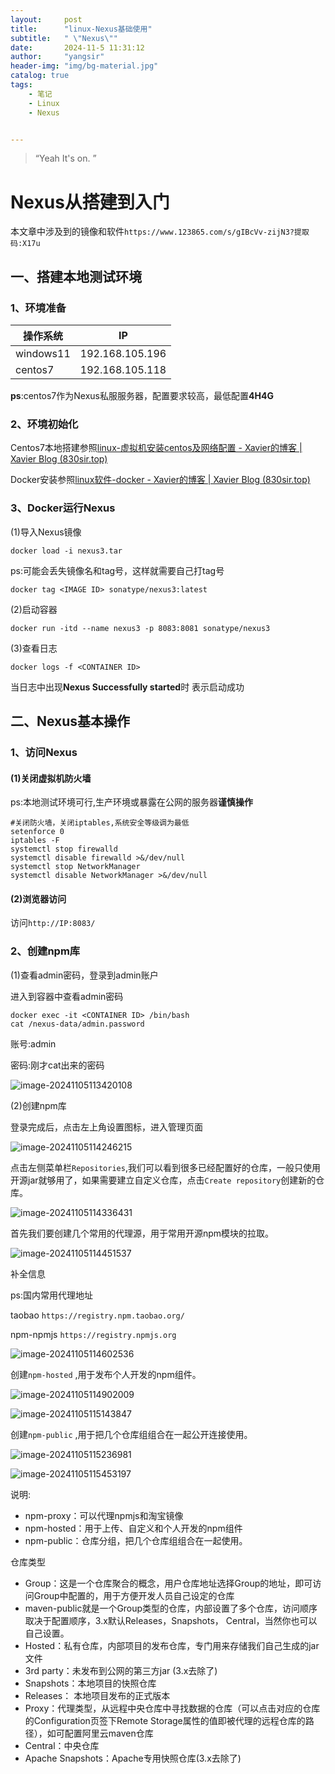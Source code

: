 ```yaml
---
layout:     post
title:      "linux-Nexus基础使用"
subtitle:   " \"Nexus\""
date:       2024-11-5 11:31:12
author:     "yangsir"
header-img: "img/bg-material.jpg"
catalog: true
tags:
    - 笔记
    - Linux
    - Nexus


---
```


> “Yeah It's on. ”


<p id = "build"></p>

# Nexus从搭建到入门

本文章中涉及到的镜像和软件`https://www.123865.com/s/gIBcVv-zijN3?提取码:X17u`

## 一、搭建本地测试环境

### 1、环境准备

| 操作系统  | IP              |
| --------- | --------------- |
| windows11 | 192.168.105.196 |
| centos7   | 192.168.105.118 |

**ps**:centos7作为Nexus私服服务器，配置要求较高，最低配置**4H4G**



### 2、环境初始化

Centos7本地搭建参照[linux-虚拟机安装centos及网络配置 - Xavier的博客 | Xavier Blog (830sir.top)](https://blogs.830sir.top/2023/12/09/虚拟机安装centos及网络配置/)

Docker安装参照[linux软件-docker - Xavier的博客 | Xavier Blog (830sir.top)](https://blogs.830sir.top/2024/02/17/linux软件-docker/)



### 3、Docker运行Nexus

(1)导入Nexus镜像

```
docker load -i nexus3.tar
```

ps:可能会丢失镜像名和tag号，这样就需要自己打tag号

```
docker tag <IMAGE ID> sonatype/nexus3:latest
```

(2)启动容器

```
docker run -itd --name nexus3 -p 8083:8081 sonatype/nexus3
```

(3)查看日志

```
docker logs -f <CONTAINER ID>
```

当日志中出现**Nexus Successfully started**时 表示启动成功

## 二、Nexus基本操作

### 1、访问Nexus

#### (1)关闭虚拟机防火墙

ps:本地测试环境可行,生产环境或暴露在公网的服务器**谨慎操作**

```shell
#关闭防火墙，关闭iptables,系统安全等级调为最低
setenforce 0
iptables -F
systemctl stop firewalld
systemctl disable firewalld >&/dev/null
systemctl stop NetworkManager
systemctl disable NetworkManager >&/dev/null
```

#### (2)浏览器访问

访问`http://IP:8083/`

### 2、创建npm库

(1)查看admin密码，登录到admin账户

进入到容器中查看admin密码

```shell
docker exec -it <CONTAINER ID> /bin/bash
cat /nexus-data/admin.password
```

账号:admin

密码:刚才cat出来的密码

![image-20241105113420108](\img\linux\image-20241105113420108.png)



(2)创建npm库

登录完成后，点击左上角设置图标，进入管理页面

![image-20241105114246215](\img\linux\image-20241105114246215.png)

点击左侧菜单栏`Repositories`,我们可以看到很多已经配置好的仓库，一般只使用开源jar就够用了，如果需要建立自定义仓库，点击`Create repository`创建新的仓库。

![image-20241105114336431](\img\linux\image-20241105114336431.png)

首先我们要创建几个常用的代理源，用于常用开源npm模块的拉取。

![image-20241105114451537](\img\linux\image-20241105114451537.png)



补全信息

ps:国内常用代理地址

taobao `https://registry.npm.taobao.org/`

npm-npmjs `https://registry.npmjs.org`

![image-20241105114602536](\img\linux\image-20241105114602536.png)

创建`npm-hosted` ,用于发布个人开发的npm组件。

![image-20241105114902009](\img\linux\image-20241105114902009.png)

![image-20241105115143847](\img\linux\image-20241105115143847.png)

创建`npm-public` ,用于把几个仓库组组合在一起公开连接使用。

![image-20241105115236981](\img\linux\image-20241105115236981.png)

![image-20241105115453197](\img\linux\image-20241105115453197.png)

说明:

- npm-proxy：可以代理npmjs和淘宝镜像
- npm-hosted：用于上传、自定义和个人开发的npm组件
- npm-public：仓库分组，把几个仓库组组合在一起使用。

仓库类型

- Group：这是一个仓库聚合的概念，用户仓库地址选择Group的地址，即可访问Group中配置的，用于方便开发人员自己设定的仓库
- maven-public就是一个Group类型的仓库，内部设置了多个仓库，访问顺序取决于配置顺序，3.x默认Releases，Snapshots， Central，当然你也可以自己设置。
- Hosted：私有仓库，内部项目的发布仓库，专门用来存储我们自己生成的jar文件
- 3rd party：未发布到公网的第三方jar (3.x去除了)
- Snapshots：本地项目的快照仓库
- Releases： 本地项目发布的正式版本
- Proxy：代理类型，从远程中央仓库中寻找数据的仓库（可以点击对应的仓库的Configuration页签下Remote Storage属性的值即被代理的远程仓库的路径），如可配置阿里云maven仓库
- Central：中央仓库
- Apache Snapshots：Apache专用快照仓库(3.x去除了)

